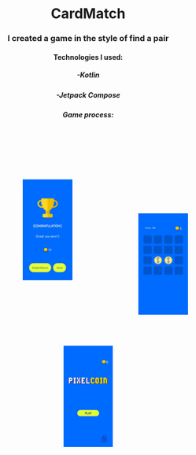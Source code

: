 <h1 align="center">CardMatch</h1>
<h3 align="center">I created a game in the style of find a pair</h3>
<h4 align="center">Technologies I used:</h4>
<h5 align="center">-Kotlin</h5>
<h5 align="center">-Jetpack Compose</h5>
<h5 align="center">Game process:</h5>
<div align="center">
<img src="https://github.com/Degrater/CardMatch/blob/master/1.jpg" width="20%" style="margin: 100px;">
<img src="https://github.com/Degrater/CardMatch/blob/master/2.jpg" width="20%" style="margin: 30px;">
<img src="https://github.com/Degrater/CardMatch/blob/master/3.jpg" width="20%" style="margin: 30px;">
</div>
